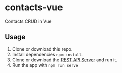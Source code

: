 # contacts-vue
Contacts CRUD in Vue

## Usage

1. Clone or download this repo.
2. Install dependencies `npm install`.
3. Clone or download the [REST API Server](https://github.com/enriquechoza/contacts-node-server) and run it.
4. Run the app with `npm run serve`

